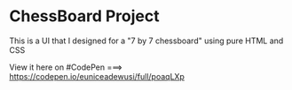 # ChessBoard Project

This is a UI that I designed for a "7 by 7 chessboard" using pure HTML and CSS

View it here on #CodePen ===>  https://codepen.io/euniceadewusi/full/poaqLXp
